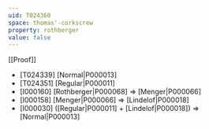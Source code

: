 ```yaml
---
uid: T024360
space: thomas'-corkscrew
property: rothberger
value: false
---
```

[[Proof]]

* [T024339] [Normal|P000013]
* [T024351] [Regular|P000011]
* [I000160] [Rothberger|P000068] => [Menger|P000066]
* [I000158] [Menger|P000066] => [Lindelof|P000018]
* [I000030] ([Regular|P000011] + [Lindelof|P000018]) => [Normal|P000013]

